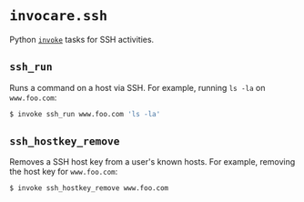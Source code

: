 # `invocare.ssh`

Python [`invoke`](http://www.pyinvoke.org/) tasks for SSH activities.

## `ssh_run`

Runs a command on a host via SSH.  For example, running `ls -la` on `www.foo.com`:

```sh
$ invoke ssh_run www.foo.com 'ls -la'
```

## `ssh_hostkey_remove`

Removes a SSH host key from a user's known hosts.  For example, removing the host key for `www.foo.com`:

```sh
$ invoke ssh_hostkey_remove www.foo.com
```
